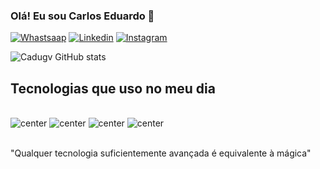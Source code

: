 ### Olá! Eu sou Carlos Eduardo 👋

[![Whastsaap](https://img.shields.io/badge/WhatsApp-25D366?style=for-the-badge&logo=whatsapp&logoColor=white)](https://wa.me/5561995280647)
[![Linkedin](https://img.shields.io/badge/LinkedIn-0077B5?style=for-the-badge&logo=linkedin&logoColor=white)](https://linkedin.com/in/carlos-eduardo-gomes-visgueira-3b8094291)
[![Instagram](https://img.shields.io/badge/Instagram-E4405F?style=for-the-badge&logo=instagram&logoColor=white)]()


![Cadugv GitHub stats](https://github-readme-stats.vercel.app/api?username=Cadugv&show_icons=true&theme=dracula)

## Tecnologias que uso no meu dia

<div style="display: inline_block"><br/>
    <img alt="center" alt="html5" src="https://img.shields.io/badge/HTML5-E34F26?style=for-the-badge&logo=html5&logoColor=white"/>
    <img alt="center" alt="javascript" src="https://img.shields.io/badge/JavaScript-323330?style=for-the-badge&logo=javascript&logoColor=F7DF1E"/>
    <img alt="center" alt="python" src="https://img.shields.io/badge/Python-14354C?style=for-the-badge&logo=python&logoColor=white"/>
    <img alt="center" alt="CSS" src="https://img.shields.io/badge/CSS-239120?&style=for-the-badge&logo=css3&logoColor=white"/>
</div><br/>

"Qualquer tecnologia suficientemente avançada é equivalente à mágica"
